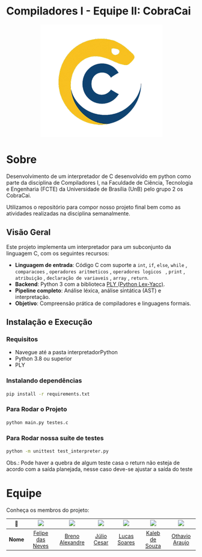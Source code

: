 # Compiladores I - Equipe II: CobraCai

<p align="center">
  <img src="./docs/assets/logoSemFundoGG.png" height='300px' style={{ display: 'block', margin: 'auto', marginTop: '100px' }} />
</p>

# Sobre

Desenvolvimento de um interpretador de C desenvolvido em python como parte da disciplina de Compiladores I, na Faculdade de Ciência, Tecnologia e Engenharia (FCTE) da Universidade de Brasília (UnB) pelo grupo 2 os CobraCai.

Utilizamos o repositório para compor nosso projeto final bem como as atividades realizadas na disciplina semanalmente.

## Visão Geral

Este projeto implementa um interpretador para um subconjunto da linguagem C, com os seguintes recursos:

- **Linguagem de entrada**: Código C com suporte a `int`, `if`, `else`, `while` , `comparacoes` , `operadores aritmeticos` , `operadores logicos ` , `print` , `atribuição` , `declaração de variaveis` , `array` , `return`.
- **Backend**: Python 3 com a biblioteca [PLY (Python Lex-Yacc)](http://www.dabeaz.com/ply/).
- **Pipeline completo**: Análise léxica, análise sintática (AST) e interpretação.
- **Objetivo**: Compreensão prática de compiladores e linguagens formais.

## Instalação e Execução

### Requisitos

- Navegue até a pasta interpretadorPython
- Python 3.8 ou superior
- PLY 

### Instalando dependências

```bash
pip install -r requirements.txt
```

### Para Rodar o Projeto

```bash
python main.py testes.c
```
### Para Rodar nossa suíte de testes

```bash
python -m unittest test_interpreter.py
```
Obs.: Pode haver a quebra de algum teste casa o return não esteja de acordo com a saída planejada, nesse caso deve-se ajustar a saída do teste

<!--

- Montar os tópicos com a equipe de deploy e testes 

# Instruções para iniciar o site localmente (em ambientes X)

### Dependências

- Node.js v20.13.1
- NPM (Node Package Manager)
- PostgreSQL
- Ruby
- Rails
- Docker

-->

# Equipe

Conheça os membros do projeto:
                                                                


| **📸**    | [<img src="https://avatars.githubusercontent.com/u/62055315?v=4" width=100>]() | [<img src="https://avatars.githubusercontent.com/brenoalexandre0" width=100>]() | [<img src="https://avatars.githubusercontent.com/Julio1099" width=100>]() | [<img src="https://avatars.githubusercontent.com/u/82137254?v=4" width=100>]() | [<img src="https://avatars.githubusercontent.com/u/163928510?v=4" width=100>]() | [<img src="https://avatars.githubusercontent.com/u/149620306?v=4" width=100>]() |
|:---------:|:------------------------------------------------------------------------------:|:-------------------------------------------------------------------------------:|:------------------------------------------------------------------------------:|:------------------------------------------------------------------------------:|:------------------------------------------------------------------------------:|:------------------------------------------------------------------------------:|
| **Nome**  | [Felipe das Neves](https://github.com/FelipeFreire-gf) | [Breno Alexandre](https://github.com/brenoalexandre0)  | [Júlio Cesar](https://github.com/Julio1099) | [Lucas Soares](https://github.com/lucaaassb) | [Kaleb de Souza](https://github.com/kalebmacedo) | [Othavio Araujo](https://github.com/bolzanMGB) |                     

